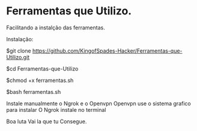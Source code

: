 # Ferramentas que Utilizo.
 Facilitando a instalção das ferramentas.

 Instalação:

$git clone https://github.com/KingofSpades-Hacker/Ferramentas-que-Utilizo.git

$cd Ferramentas-que-Utilizo

$chmod +x ferramentas.sh

$bash ferramentas.sh


Instale manualmente o Ngrok e o Openvpn
Openvpn use o sistema grafico para instalar
O Ngrok instale no terminal

Boa luta Vai la que tu Consegue.
